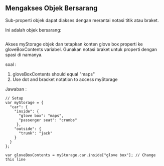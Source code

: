 ## Mengakses Objek Bersarang

Sub-properti objek dapat diakses dengan merantai notasi titik atau braket.

Ini adalah objek bersarang:



```

```

Akses myStorage objek dan tetapkan konten glove box properti ke gloveBoxContents variabel. Gunakan notasi braket untuk properti dengan spasi di namanya.

soal :

1. gloveBoxContents should equal "maps"
2. Use dot and bracket notation to access myStorage

Jawaban :

```
// Setup
var myStorage = {
  "car": {
    "inside": {
      "glove box": "maps",
      "passenger seat": "crumbs"
     },
    "outside": {
      "trunk": "jack"
    }
  }
};

var gloveBoxContents = myStorage.car.inside["glove box"]; // Change this line
```



